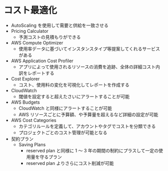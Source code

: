 # コスト最適化

-   AutoScaling を使用して需要と供給を一致させる
-   Pricing Calculator
    -   予測コストの見積もりができる
-   AWS Compute Optimizer
    -   使用率データに基づいてインスタンスタイプ等提案してくれるサービスがある
-   AWS Application Cost Profiler
    -   アプリによって使用されるリソースの消費を追跡、全体の詳細コスト内訳をレポートする
-   Cost Explorer
    -   コスト、使用料の変化を可視化してレポートを作成する
-   CloudWatch
    -   閾値を設定すると超えたさいにアラートすることが可能
-   AWS Budgets
    -   CloudWatch と同様にアラートすることが可能
    -   AWS リソースごとに予算額、や予算量を超えるなど詳細の設定が可能
-   AWS Cost Categories
    -   カテゴリルールを定義して、アカウントやタグでコストを分類できる
    -   プロジェクトごとのコスト管理が可能となる
-   契約プラン
    -   Saving Plans
        -   reserved plan と同様に 1 ～ 3 年の期間の制約にプラスして一定の使用量を守るプラン
        -   reserved plan よりさらにコスト削減が可能
